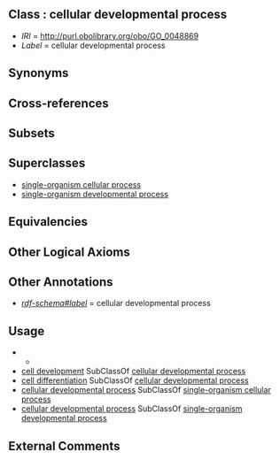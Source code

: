 
## Class : cellular developmental process

 * *IRI* = http://purl.obolibrary.org/obo/GO_0048869
 * *Label* = cellular developmental process

## Synonyms


## Cross-references


## Subsets


## Superclasses

 * [single-organism cellular process](../../GO/63/GO_0044763.md)
 * [single-organism developmental process](../../GO/67/GO_0044767.md)

## Equivalencies


## Other Logical Axioms


## Other Annotations

 * *[rdf-schema#label](../../el/rdf-schema#label.md)* = cellular developmental process

## Usage

 * -
 * [cell development](../../GO/68/GO_0048468.md) SubClassOf [cellular developmental process](../../GO/69/GO_0048869.md)
 * [cell differentiation](../../GO/54/GO_0030154.md) SubClassOf [cellular developmental process](../../GO/69/GO_0048869.md)
 * [cellular developmental process](../../GO/69/GO_0048869.md) SubClassOf [single-organism cellular process](../../GO/63/GO_0044763.md)
 * [cellular developmental process](../../GO/69/GO_0048869.md) SubClassOf [single-organism developmental process](../../GO/67/GO_0044767.md)

## External Comments

